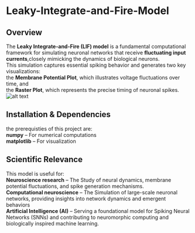 # Leaky-Integrate-and-Fire-Model
## Overview
The **Leaky Integrate-and-Fire (LIF) model** is a fundamental computational framework for simulating neuronal networks that receive **fluctuating input currents**,closely mimicking the dynamics of biological neurons. <br>
This simulation captures essential spiking behavior and generates two key visualizations: <br>
the **Membrane Potential Plot**, which illustrates voltage fluctuations over time, and<br>
the **Raster Plot**, which represents the precise timing of neuronal spikes.<br>
![alt text](https://github.com/[MrinmayiVerma]/[Leaky-Integrate-and-fire-Model]/blob/[branch]/image.jpg?raw=true)

## Installation & Dependencies
 the prerequisties of this project are:<br>
 **numpy** – For numerical computations<br>
 **matplotlib** – For visualization<br>

## Scientific Relevance
  This model is useful for:<br>
   **Neuroscience research** – The Study of neural dynamics, membrane potential fluctuations, and spike generation mechanisms. <br>
   **Computational neuroscience** – The Simulation of large-scale neuronal networks, providing insights into network dynamics and emergent behaviors <br>
   **Artificial Intelligence (AI)** –  Serving a foundational model for Spiking Neural Networks (SNNs) and contributing to neuromorphic computing and biologically inspired machine learning. <br>

